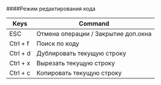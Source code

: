 ####Режим редактирования кода

|Keys|Command|
|---|---|
|ESC|Отмена операции / Закрытие доп.окна|
|Ctrl + f|Поиск по коду|
|Ctrl + d|Дублировать текущую строку|
|Ctrl + x|Вырезать текущую строку|
|Ctrl + с|Копировать текущую строку|

